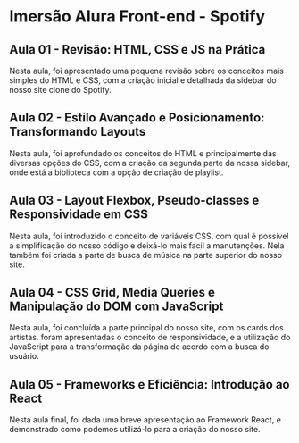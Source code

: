 # Imersão Alura Front-end - Spotify

## Aula 01 - Revisão: HTML, CSS e JS na Prática

Nesta aula, foi apresentado uma pequena revisão sobre os conceitos mais simples do HTML e CSS, com a criação inicial e detalhada da sidebar do nosso site clone do Spotify.

## Aula 02 - Estilo Avançado e Posicionamento: Transformando Layouts

Nesta aula, foi aprofundado os conceitos do HTML e principalmente das diversas opções do CSS, com a criação da segunda parte da nossa sidebar, onde está a biblioteca com a opção de criação de playlist.

## Aula 03 - Layout Flexbox, Pseudo-classes e Responsividade em CSS

Nesta aula, foi introduzido o conceito de variáveis CSS, com qual é possível a simplificação do nosso código e deixá-lo mais facil a manutenções. Nela também foi criada a parte de busca de música na parte superior do nosso site.

## Aula 04 - CSS Grid, Media Queries e Manipulação do DOM com JavaScript

Nesta aula, foi concluída a parte principal do nosso site, com os cards dos artístas. foram apresentadas o conceito de responsividade, e a utilização do JavaScript para a transformação da página de acordo com a busca do usuário.

## Aula 05 - Frameworks e Eficiência: Introdução ao React

Nesta aula final, foi dada uma breve apresentação ao Framework React, e demonstrado como podemos utilizá-lo para a criação do nosso site.
